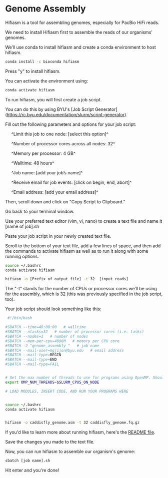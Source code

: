 # Genome Assembly

Hifiasm is a tool for assembling genomes, especially for PacBio HiFi reads.

We need to install Hifiasm first to assemble the reads of our organisms' genomes.

We’ll use conda to install hifiasm and create a conda environment to host hifiasm.  

```bash
conda install -c bioconda hifiasm
```
Press "y" to install hifiasm.  

You can activate the environment using: 

```bash
conda activate hifiasm
```

To run hifiasm, you will first create a job script. 

You can do this by using BYU's [Job Script Generator] (https://rc.byu.edu/documentation/slurm/script-generator). 


Fill out the following parameters and options for your job script:

&nbsp;&nbsp;&nbsp;&nbsp; ^Limit this job to one node: [select this option]^

&nbsp;&nbsp;&nbsp;&nbsp; ^Number of processor cores across all nodes: 32^ 

&nbsp;&nbsp;&nbsp;&nbsp; ^Memory per processor: 4 GB^ 

&nbsp;&nbsp;&nbsp;&nbsp; ^Walltime: 48 hours^ 

&nbsp;&nbsp;&nbsp;&nbsp; ^Job name: [add your job’s name]^

&nbsp;&nbsp;&nbsp;&nbsp; ^Receive email for job events: [click on begin, end, abort]^

&nbsp;&nbsp;&nbsp;&nbsp; ^Email address: [add your email address]^




Then, scroll down and click on "Copy Script to Clipboard."

Go back to your terminal window.

Use your preferred text editor (vim, vi, nano) to create a text file and name it [name of job].sh 

Paste your job script in your newly created text file.  

Scroll to the bottom of your text file, add a few lines of space, and then add the commands to activate hifiasm as well as to run it along with some running options. 

```bash
source ~/.bashrc 
conda activate hifiasm

hifiasm -o [Prefix of output file] -t 32  [input reads]
```

 The "-t" stands for the number of CPUs or processor cores we’ll be using for the assembly, which is 32 (this was previously specified in the job script, too). 

 Your job script should look something like this: 

```bash
 #!/bin/bash

#SBATCH --time=48:00:00   # walltime
#SBATCH --ntasks=32   # number of processor cores (i.e. tasks)
#SBATCH --nodes=1   # number of nodes
#SBATCH --mem-per-cpu=4096M   # memory per CPU core
#SBATCH -J "genome_assembly "   # job name
#SBATCH --mail-user=mgjijon@byu.edu   # email address
#SBATCH --mail-type=BEGIN
#SBATCH --mail-type=END
#SBATCH --mail-type=FAIL


# Set the max number of threads to use for programs using OpenMP. Should be <= ppn. Does nothing if the program doesn't use OpenMP.
export OMP_NUM_THREADS=$SLURM_CPUS_ON_NODE

# LOAD MODULES, INSERT CODE, AND RUN YOUR PROGRAMS HERE


source ~/.bashrc 
conda activate hifiasm


hifiasm -o caddisfly_genome.asm -t 32 caddisfly_genome.fq.gz
```

 If you'd like to learn more about running hifiasm, here's the [README file](https://github.com/chhylp123/hifiasm).  

Save the changes you made to the text file.  

Now, you can run hifiasm to assemble our organism's genome:  

```bash
sbatch [job name].sh
```
Hit enter and you're done!
